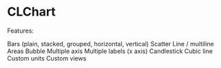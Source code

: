# CLChart

Features:

Bars (plain, stacked, grouped, horizontal, vertical)
Scatter
Line / multiline
Areas
Bubble
Multiple axis
Multiple labels (x axis)
Candlestick
Cubic line
Custom units
Custom views

